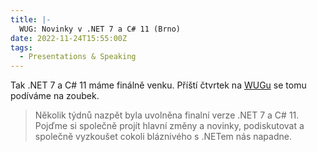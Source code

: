 ```yaml
---
title: |-
  WUG: Novinky v .NET 7 a C# 11 (Brno)
date: 2022-11-24T15:55:00Z
tags:
  - Presentations & Speaking
---
```

Tak .NET 7 a C# 11 máme finálně venku. Příští čtvrtek na [WUGu][1] se tomu podíváme na zoubek. 

<!-- excerpt -->

> Několik týdnů nazpět byla uvolněna finalní verze .NET 7 a C# 11. Pojďme si společně projít hlavní změny a novinky, podiskutovat a společně vyzkoušet cokoli bláznivého s .NETem nás napadne. 

[1]: https://www.wug.cz/brno/akce/1513-Novinky-v-NET-7-a-C-11

